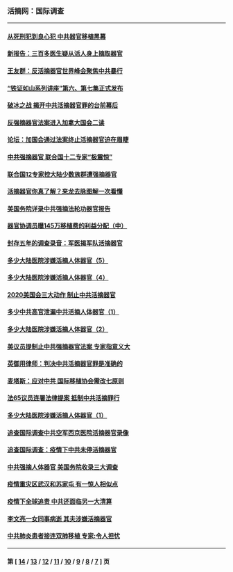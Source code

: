 ### 活摘网：国际调查
---
#### [从死刑犯到良心犯 中共器官移植黑幕](../../pages/nf5947/n13764669.md?06300430) 
#### [新报告：三百多医生疑从活人身上摘取器官](../../pages/nf5947/n13703044.md?06300430) 
#### [王友群：反活摘器官世界峰会聚焦中共暴行](../../pages/nf5947/n13250738.md?06300430) 
#### [“铁证如山系列讲座”第六、第七集正式发布](../../pages/nf5947/n13106287.md?06300430) 
#### [破冰之战 揭开中共活摘器官罪的台前幕后](../../pages/nf5947/n13082457.md?06300430) 
#### [反强摘器官法案进入加拿大国会二读](../../pages/nf5947/n13033450.md?06300430) 
#### [论坛：加国会通过法案终止活摘器官迫在眉睫](../../pages/nf5947/n13029839.md?06300430) 
#### [中共强摘器官 联合国十二专家“极震惊”](../../pages/nf5947/n13024313.md?06300430) 
#### [联合国12专家控大陆少数族群遭强摘器官](../../pages/nf5947/n13023877.md?06300430) 
#### [活摘器官你真了解？来龙去脉图解一次看懂](../../pages/nf5947/n13013820.md?06300430) 
#### [美国务院详录中共强摘法轮功器官报告](../../pages/nf5947/n12944519.md?06300430) 
#### [器官协调员曝145万移植费的利益分配（中）](../../pages/nf5947/n12894547.md?06300430) 
#### [封存五年的调查录音：军医揭军队活摘器官](../../pages/nf5947/n12798692.md?06300430) 
#### [多少大陆医院涉嫌活摘人体器官（5）](../../pages/nf5947/n12768383.md?06300430) 
#### [多少大陆医院涉嫌活摘人体器官（4）](../../pages/nf5947/n12664434.md?06300430) 
#### [2020美国会三大动作 制止中共活摘器官](../../pages/nf5947/n12682004.md?06300430) 
#### [多少中共高官泄漏中共活摘人体器官（1）](../../pages/nf5947/n12671234.md?06300430) 
#### [多少大陆医院涉嫌活摘人体器官（2）](../../pages/nf5947/n12655589.md?06300430) 
#### [美议员提制止中共强摘器官法案 专家指意义大](../../pages/nf5947/n12630561.md?06300430) 
#### [英御用律师：判决中共活摘器官罪是准确的](../../pages/nf5947/n12580740.md?06300430) 
#### [麦塔斯：应对中共 国际移植协会需改七原则](../../pages/nf5947/n12514711.md?06300430) 
#### [法65议员连署法律提案 抵制中共活摘罪行](../../pages/nf5947/n12437047.md?06300430) 
#### [多少大陆医院涉嫌活摘人体器官（1）](../../pages/nf5947/n12414284.md?06300430) 
#### [追查国际调查中共空军西京医院活摘器官录像](../../pages/nf5947/n12348837.md?06300430) 
#### [追查国际调查：疫情下中共未停活摘器官](../../pages/nf5947/n12273415.md?06300430) 
#### [中共强摘人体器官 美国务院收录三大调查](../../pages/nf5947/n12181488.md?06300430) 
#### [疫情重灾区武汉和苏家屯 有一惊人相似点](../../pages/nf5947/n12150824.md?06300430) 
#### [疫情下全球追责 中共还面临另一大清算](../../pages/nf5947/n12070397.md?06300430) 
#### [李文亮一女同事病逝 其夫涉嫌活摘器官](../../pages/nf5947/n11957882.md?06300430) 
#### [中共肺炎患者接连双肺移植 专家:令人担忧](../../pages/nf5947/n11945516.md?06300430) 

---
#### 第 [ [14](./14.md?06300430) / [13](./13.md?06300430) / [12](./12.md?06300430) / [11](./11.md?06300430) / [10](./10.md?06300430) / [9](./9.md?06300430) / [8](./8.md?06300430) / [7](./7.md?06300430) ] 页
